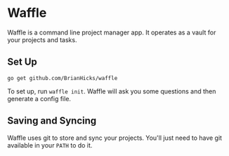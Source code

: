 # Waffle

Waffle is a command line project manager app. It operates as a vault for your
projects and tasks.

## Set Up

    go get github.com/BrianHicks/waffle

To set up, run `waffle init`. Waffle will ask you some questions and then
generate a config file.

## Saving and Syncing

Waffle uses git to store and sync your projects. You'll just need to have git
available in your `PATH` to do it.
